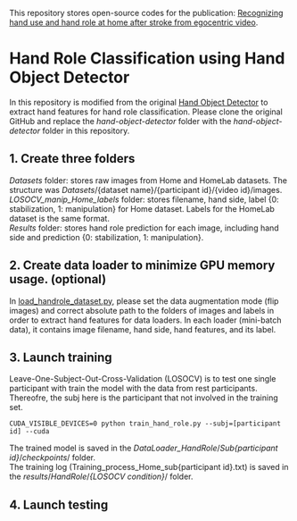This repository stores open-source codes for the publication: [Recognizing hand use and hand role at home after stroke from egocentric video](https://journals.plos.org/digitalhealth/article?id=10.1371/journal.pdig.0000361).  

# Hand Role Classification using Hand Object Detector  
In this repository is modified from the original [Hand Object Detector](https://github.com/ddshan/hand_object_detector) to extract hand features for hand role classification. Please clone the original GitHub and replace the _hand-object-detector_ folder with the _hand-object-detector_ folder in this repository. 
## 1. Create three folders
_Datasets_ folder: stores raw images from Home and HomeLab datasets. The structure was _Datasets_/{dataset name}/{participant id}/{video id}/images.  
_LOSOCV_manip_Home_labels_ folder: stores filename, hand side, label {0: stabilization, 1: manipulation} for Home dataset. Labels for the HomeLab dataset is the same format.  
_Results_ folder: stores hand role prediction for each image, including hand side and prediction {0: stabilization, 1: manipulation}.  

## 2. Create data loader to minimize GPU memory usage. (optional)
In [load_handrole_dataset.py](hand_object_detector/load_handrole_dataset.py), please set the data augmentation mode (flip images) and correct absolute path to the folders of images and labels in order to extract hand features for data loaders. In each loader (mini-batch data), it contains image filename, hand side, hand features, and its label.

## 3. Launch training
Leave-One-Subject-Out-Cross-Validation (LOSOCV) is to test one single participant with train the model with the data from rest participants. Thereofre, the subj here is the participant that not involved in the training set.  
```
CUDA_VISIBLE_DEVICES=0 python train_hand_role.py --subj=[participant id] --cuda
```
The trained model is saved in the _DataLoader_HandRole_/_Sub{participant id}_/_checkpoints_/ folder.  
The training log (Training_process_Home_sub{participant id}.txt) is saved in the _results_/_HandRole_/_{LOSOCV condition}_/ folder.  

## 4. Launch testing 
